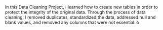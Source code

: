 In this Data Cleaning Project, I learned how to create new tables in order to protect the integrity of the original data. Through the process of data cleaning, I removed duplicates, standardized the data, addressed null and blank values, and removed any columns that were not essential.☆
